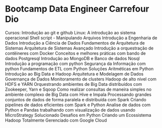 # Bootcamp Data Engineer Carrefour Dio

Cursos: Introdução ao git e github
        Linux: A introdução ao sistema operacional
        Shell script - Manipulando Arquivos
        Introdução a Engenharia de Dados
        Introdução a Ciência de Dados
        Fundamentos de Arquitetura de Sistemas
        Arquitetura de Sistemas Avançado
        Introdução a orquestração de contêineres com Docker
        Conceitos e melhores práticas com bando de dados Postgresql
        Introdução ao MongoDB e Banco de dados Nosql
        Introdução a programação com python
        Segurança da Informação com python
        Fundamentos de ETL com Python
        Soluções Aritméticas em Python
        Introdução ao Big Data e Hadoop
        Arquitetura e Modelagem de Dados
        Governança de Dados
        Monitoramento de clusters Hadoop de alto nivel com HDFS e YARN
        Orquestrando ambientes de Big Data distribuídos com Zookeeper, Yarn e Sqoop
        Como realizar consultas de maneira simples no ambiente complexo de Big Data com Hive e Impala
        Processando grandes conjuntos de dados de forma paralela e distribuída com Spark
        Criando pipelines de dados eficientes com Spark e Python
        Analise de dados com Python e Pandas
        trabalhando com visualização de dados usando MicroStrategy
        Solucionado Desafios em Python
        Criando um Ecossistema Hadoop Totalmente Gerenciado com Google Cloud
